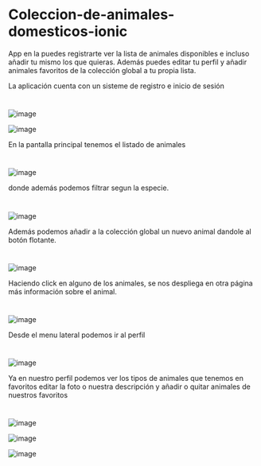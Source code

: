 # Coleccion-de-animales-domesticos-ionic

App en la puedes registrarte ver la lista de animales disponibles e incluso añadir tu mismo los que quieras.
Además puedes editar tu perfil y añadir animales favoritos de la colección global a tu propia lista.


La aplicación cuenta con un sisteme de registro e inicio de sesión
#
![image](https://user-images.githubusercontent.com/72435753/157011168-3a83294c-ff27-495b-822d-7b6d6edfa432.png)

![image](https://user-images.githubusercontent.com/72435753/157011293-44f092ec-4d34-402b-a35a-decd5b805786.png)



En la pantalla principal tenemos el listado de animales
#
![image](https://user-images.githubusercontent.com/72435753/156997476-1fcc3989-d864-4c59-9d26-5e226ed506fa.png)


donde además podemos filtrar segun la especie.
#
![image](https://user-images.githubusercontent.com/72435753/157006520-e9e5b6a8-5131-4fc4-9a93-787a1639c7c2.png)

Además podemos añadir a la colección global un nuevo animal dandole al botón flotante.
#
![image](https://user-images.githubusercontent.com/72435753/157009749-7602f534-ea40-4442-8ee6-6ec844add571.png)


Haciendo click en alguno de los animales, se nos despliega en otra página más información sobre el animal.
#
![image](https://user-images.githubusercontent.com/72435753/157006605-76830095-ebfd-4caa-a77c-2b445b4ff164.png)


Desde el menu lateral podemos ir al perfil
#
![image](https://user-images.githubusercontent.com/72435753/157007651-d0944ba8-3633-4c21-abd9-8a193d551834.png)

Ya en nuestro perfil podemos ver los tipos de animales que tenemos en favoritos editar la foto o nuestra descripción
y añadir o quitar animales de nuestros favoritos
#
![image](https://user-images.githubusercontent.com/72435753/157008254-5bd88dd7-8dfc-41ca-8846-f9b8d20af1cc.png)


![image](https://user-images.githubusercontent.com/72435753/157010148-eb2f822b-5810-4f81-9cd2-8902e7e69b0a.png)

![image](https://user-images.githubusercontent.com/72435753/157010356-f59945d2-1e2d-43b7-b0ea-090183137f4d.png)
